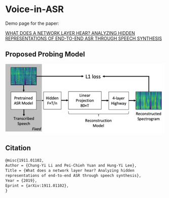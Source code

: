 # Voice-in-ASR
Demo page for the paper:

[WHAT DOES A NETWORK LAYER HEAR? ANALYZING HIDDEN REPRESENTATIONS OF END-TO-END ASR THROUGH SPEECH SYNTHESIS](https://arxiv.org/abs/1911.01102)

## Proposed Probing Model
![Probing Model](images/reconstruct.png)

## Citation
```
@misc{1911.01102,
Author = {Chung-Yi Li and Pei-Chieh Yuan and Hung-Yi Lee},
Title = {What does a network layer hear? Analyzing hidden representations of end-to-end ASR through speech synthesis},
Year = {2019},
Eprint = {arXiv:1911.01102},
}
```
